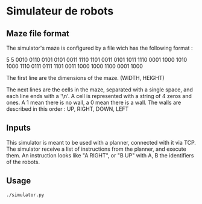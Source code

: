 # Simulateur de robots

## Maze file format

The simulator's maze is configured by a file wich has the following format :


5 5
0010 0110 0101 0101 0011
1110 1101 0011 0101 1011
1110 0001 1000 1010 1000
1110 0111 0111 1101 0011
1000 1000 1100 0001 1000




The first line are the dimensions of the maze. (WIDTH, HEIGHT)

The next lines are the cells in the maze, separated with a single space,
and each line ends with a '\n'.
A cell is represented with a string of 4 zeros and ones. A 1 mean there is no wall,
a 0 mean there is a wall.
The walls are described in this order : UP, RIGHT, DOWN, LEFT


## Inputs

This simulator is meant to be used with a planner, connected with it via TCP.
The simulator receive a list of instructions from the planner, and execute them.
An instruction looks like "A RIGHT", or "B UP" with A, B the identifiers of the robots.


## Usage

`./simulator.py`




